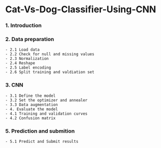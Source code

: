 # Cat-Vs-Dog-Classifier-Using-CNN

### 1. Introduction
### 2. Data preparation
    - 2.1 Load data
    - 2.2 Check for null and missing values
    - 2.3 Normalization
    - 2.4 Reshape
    - 2.5 Label encoding
    - 2.6 Split training and valdiation set
### 3. CNN
    - 3.1 Define the model
    - 3.2 Set the optimizer and annealer
    - 3.3 Data augmentation
    - 4. Evaluate the model
    - 4.1 Training and validation curves
    - 4.2 Confusion matrix
### 5. Prediction and submition
    - 5.1 Predict and Submit results
